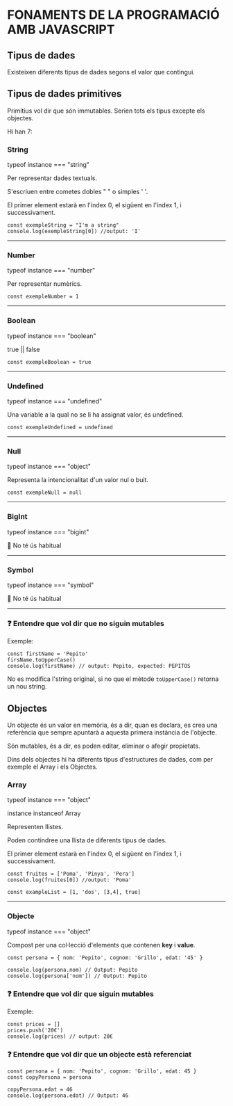 # FONAMENTS DE LA PROGRAMACIÓ AMB JAVASCRIPT

## **Tipus de dades**

Existeixen diferents tipus de dades segons el valor que contingui.

## **Tipus de dades primitives** 

Primitius vol dir que són immutables. Serien tots els tipus excepte els objectes.

Hi han 7:

### **String** 

typeof instance === "string"

Per representar dades textuals.

S'escriuen entre cometes dobles " " o simples ' '.

El primer element estarà en l'índex 0, el sigüent en l'índex 1, i successivament.

```
const exempleString = "I'm a string"
console.log(exempleString[0]) //output: 'I'
```
----------

### **Number** 
typeof instance === "number"

Per representar numèrics.

```
const exempleNumber = 1
```

----------

### **Boolean** 

typeof instance === "boolean"

true || false

```
const exempleBoolean = true
```

--------

### **Undefined** 
typeof instance === "undefined"

Una variable a la qual no se li ha assignat valor, és undefined.

```
const exempleUndefined = undefined
```

---------

### **Null** 

typeof instance === "object"

Representa la intencionalitat d'un valor nul o buit.

```
const exempleNull = null
```
----------

### **BigInt** 

typeof instance === "bigint"

🚨 No té ús habitual

----------

### **Symbol** 

typeof instance === "symbol"

🚨 No té ús habitual

----------

### ❓ **Entendre que vol dir que no siguin mutables** 

Exemple:
```
const firstName = 'Pepito'
firsName.toUpperCase()
console.log(firstName) // output: Pepito, expected: PEPITOS
```

No es modifica l'string original, si no que el mètode ```toUpperCase()``` retorna un nou string.

## **Objectes**

Un objecte és un valor en memòria, és a dir, quan es declara, es crea una referència que sempre apuntarà a aquesta primera instància de l'objecte.

Són mutables, és a dir, es poden editar, eliminar o afegir propietats.

Dins dels objectes hi ha diferents tipus d'estructures de dades, com per exemple el Array i els Objectes.

### **Array**

typeof instance === "object"

instance instanceof Array

Representen llistes.

Poden contindree una llista de diferents tipus de dades.

El primer element estarà en l'índex 0, el sigüent en l'índex 1, i successivament.

```
const fruites = ['Poma', 'Pinya', 'Pera']
console.log(fruites[0]) //output: 'Poma'

const exampleList = [1, 'dos', [3,4], true]
```
-----------

### **Objecte**

typeof instance === "object"

Compost per una col·lecció d'elements que contenen **key** i **value**.

```
const persona = { nom: 'Pepito', cognom: 'Grillo', edat: '45' }

console.log(persona.nom) // Output: Pepito
console.log(persona['nom']) // Output: Pepito
```

### ❓ **Entendre que vol dir que siguin mutables** 

Exemple:
```
const prices = []
prices.push('20€')
console.log(prices) // output: 20€
```

### ❓ **Entendre que vol dir que un objecte està referenciat** 

```
const persona = { nom: 'Pepito', cognom: 'Grillo', edat: 45 }
const copyPersona = persona

copyPersona.edat = 46
console.log(persona.edat) // Output: 46
```
